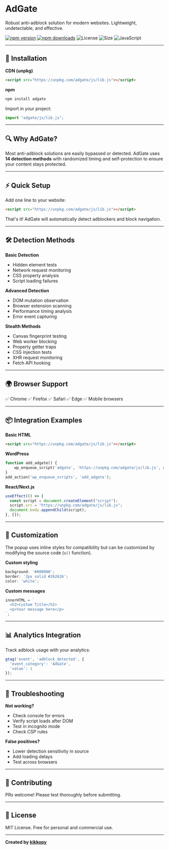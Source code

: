 # AdGate

Robust anti-adblock solution for modern websites. Lightweight, undetectable, and effective.

[![npm version](https://img.shields.io/npm/v/adgate.svg?style=flat-square)](https://www.npmjs.com/package/adgate)
[![npm downloads](https://img.shields.io/npm/dm/adgate.svg?style=flat-square)](https://www.npmjs.com/package/adgate)
![License](https://img.shields.io/badge/license-MIT-blue.svg)
![Size](https://img.shields.io/badge/minified-6KB-green.svg)
![JavaScript](https://img.shields.io/badge/javascript-ES6+-yellow.svg)

---

## 🚀 Installation

**CDN (unpkg)**

```html
<script src="https://unpkg.com/adgate/js/lib.js"></script>
```

**npm**

```bash
npm install adgate
```

Import in your project:

```js
import "adgate/js/lib.js";
```

---

## 🔍 Why AdGate?

Most anti-adblock solutions are easily bypassed or detected.
AdGate uses **14 detection methods** with randomized timing and self-protection to ensure your content stays protected.

---

## ⚡ Quick Setup

Add one line to your website:

```html
<script src="https://unpkg.com/adgate/js/lib.js"></script>
```

That's it! AdGate will automatically detect adblockers and block navigation.

---

## 🛠 Detection Methods

**Basic Detection**

* Hidden element tests
* Network request monitoring
* CSS property analysis
* Script loading failures

**Advanced Detection**

* DOM mutation observation
* Browser extension scanning
* Performance timing analysis
* Error event capturing

**Stealth Methods**

* Canvas fingerprint testing
* Web worker blocking
* Property getter traps
* CSS injection tests
* XHR request monitoring
* Fetch API hooking

---

## 🌍 Browser Support

✅ Chrome
✅ Firefox
✅ Safari
✅ Edge
✅ Mobile browsers

---

## 📦 Integration Examples

**Basic HTML**

```html
<script src="https://unpkg.com/adgate/js/lib.js"></script>
```

**WordPress**

```php
function add_adgate() {
    wp_enqueue_script('adgate', 'https://unpkg.com/adgate/js/lib.js', array(), '1.0.1', true);
}
add_action('wp_enqueue_scripts', 'add_adgate');
```

**React/Next.js**

```jsx
useEffect(() => {
  const script = document.createElement("script");
  script.src = "https://unpkg.com/adgate/js/lib.js";
  document.body.appendChild(script);
}, []);
```

---

## 🎨 Customization

The popup uses inline styles for compatibility but can be customized by modifying the source code (`s()` function).

**Custom styling**

```js
background: '#000000';
border: '2px solid #262626';
color: 'white';
```

**Custom messages**

```js
innerHTML = `
  <h2>Custom Title</h2>
  <p>Your message here</p>
`;
```

---

## 📊 Analytics Integration

Track adblock usage with your analytics:

```js
gtag('event', 'adblock_detected', {
  'event_category': 'AdGate',
  'value': 1
});
```

---

## 🐞 Troubleshooting

**Not working?**

* Check console for errors
* Verify script loads after DOM
* Test in incognito mode
* Check CSP rules

**False positives?**

* Lower detection sensitivity in source
* Add loading delays
* Test across browsers

---

## 🤝 Contributing

PRs welcome! Please test thoroughly before submitting.

---

## 📜 License

MIT License. Free for personal and commercial use.

---

**Created by [kikkopy](https://github.com/kikkopy)**
